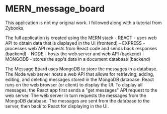 # MERN_message_board

This application is not my original work.  I followed along with a tutorial from Zybooks.

The full application is created using the MERN stack 
    - REACT - uses web API to obtain data that is displayed in the UI (frontend)
    - EXPRESS - processes web API requests from React code and sends back responses (backend)
    - NODE - hosts the web server and web API (backend)
    - MONGODB - stores the app's data in a document database (backend)

The Message Board uses MongoDB to store the messages in a database.
The Node web server hosts a web API that allows for retrieving, adding, editing, and deleting messages stored in the MongoDB database.
React runs on the web browser (or client) to display the UI.
To display all messages, the React app first sends a "get messages" API request to the web server.
The web server in turn requests the messages from the MongoDB database.
The messages are sent from the database to the server, then back to React for displaying in the UI.
